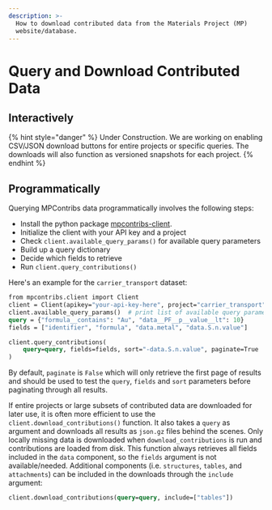 ```yaml
---
description: >-
  How to download contributed data from the Materials Project (MP)
  website/database.
---
```


# Query and Download Contributed Data

## Interactively

{% hint style="danger" %}
Under Construction. We are working on enabling CSV/JSON download buttons for entire projects or specific queries. The downloads will also function as versioned snapshots for each project.
{% endhint %}

## Programmatically

Querying MPContribs data programmatically involves the following steps:

* Install the python package [mpcontribs-client](https://pypi.org/project/mpcontribs-client/).
* Initialize the client with your API key and a project
* Check `client.available_query_params()` for available query parameters
* Build up a query dictionary
* Decide which fields to retrieve
* Run `client.query_contributions()`

Here's an example for the `carrier_transport` dataset:

```graphql
from mpcontribs.client import Client
client = Client(apikey="your-api-key-here", project="carrier_transport")
client.available_query_params()  # print list of available query parameters
query = {"formula__contains": "Au", "data__PF__p__value__lt": 10}
fields = ["identifier", "formula", "data.metal", "data.S.n.value"]

client.query_contributions(
    query=query, fields=fields, sort="-data.S.n.value", paginate=True
)
```

By default, `paginate` is `False` which will only retrieve the first page of results and should be used to test the `query`, `fields` and `sort` parameters before paginating through all results.

If entire projects or large subsets of contributed data are downloaded for later use, it is often more efficient to use the `client.download_contributions()` function. It also takes a `query` as argument and downloads all results as `json.gz` files behind the scenes. Only locally missing data is downloaded when `download_contributions` is run and contributions are loaded from disk. This function always retrieves all fields included in the `data` component, so the `fields` argument is not available/needed. Additional components (i.e. `structures`, `tables`, and `attachments`) can be included in the downloads through the `include` argument:

```graphql
client.download_contributions(query=query, include=["tables"])
```
